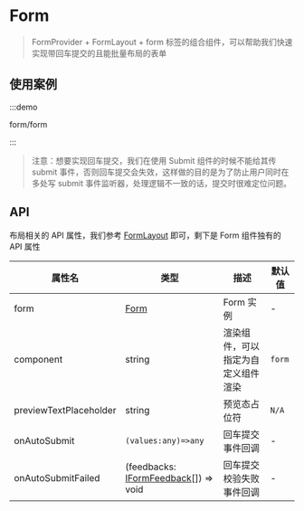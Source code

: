 # Form

> FormProvider + FormLayout + form 标签的组合组件，可以帮助我们快速实现带回车提交的且能批量布局的表单

## 使用案例

:::demo

form/form

:::

> 注意：想要实现回车提交，我们在使用 Submit 组件的时候不能给其传 submit 事件，否则回车提交会失效，这样做的目的是为了防止用户同时在多处写 submit 事件监听器，处理逻辑不一致的话，提交时很难定位问题。

## API

布局相关的 API 属性，我们参考 [FormLayout](./form-layout) 即可，剩下是 Form 组件独有的 API 属性

| 属性名                 | 类型                                                                                             | 描述                               | 默认值 |
| ---------------------- | ------------------------------------------------------------------------------------------------ | ---------------------------------- | ------ |
| form                   | [Form](https://core.formilyjs.org/api/models/form)                                               | Form 实例                          | -      |
| component              | string                                                                                           | 渲染组件，可以指定为自定义组件渲染 | `form` |
| previewTextPlaceholder | string                                                                                           | 预览态占位符                       | `N/A`  |
| onAutoSubmit           | `(values:any)=>any`                                                                              | 回车提交事件回调                   | -      |
| onAutoSubmitFailed     | (feedbacks: [IFormFeedback](https://core.formilyjs.org/api/models/form#iformfeedback)[]) => void | 回车提交校验失败事件回调           | -      |
